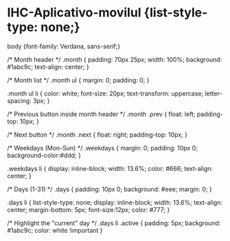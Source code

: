 # IHC-Aplicativo-movilul {list-style-type: none;}
body {font-family: Verdana, sans-serif;}

/* Month header */
.month {
  padding: 70px 25px;
  width: 100%;
  background: #1abc9c;
  text-align: center;
}

/* Month list */
.month ul {
  margin: 0;
  padding: 0;
}

.month ul li {
  color: white;
  font-size: 20px;
  text-transform: uppercase;
  letter-spacing: 3px;
}

/* Previous button inside month header */
.month .prev {
  float: left;
  padding-top: 10px;
}

/* Next button */
.month .next {
  float: right;
  padding-top: 10px;
}

/* Weekdays (Mon-Sun) */
.weekdays {
  margin: 0;
  padding: 10px 0;
  background-color:#ddd;
}

.weekdays li {
  display: inline-block;
  width: 13.6%;
  color: #666;
  text-align: center;
}

/* Days (1-31) */
.days {
  padding: 10px 0;
  background: #eee;
  margin: 0;
}

.days li {
  list-style-type: none;
  display: inline-block;
  width: 13.6%;
  text-align: center;
  margin-bottom: 5px;
  font-size:12px;
  color: #777;
}

/* Highlight the "current" day */
.days li .active {
  padding: 5px;
  background: #1abc9c;
  color: white !important
}